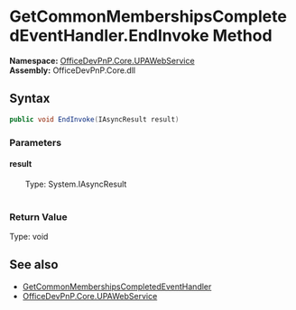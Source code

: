# GetCommonMembershipsCompletedEventHandler.EndInvoke Method  
  

**Namespace:** [OfficeDevPnP.Core.UPAWebService](OfficeDevPnP.Core.UPAWebService.md)  
**Assembly:** OfficeDevPnP.Core.dll  
## Syntax
```C#
public void EndInvoke(IAsyncResult result)
```
### Parameters
#### result  
&emsp;&emsp;Type: System.IAsyncResult  
&emsp;&emsp;  

  

### Return Value
Type: void  

## See also
- [GetCommonMembershipsCompletedEventHandler](OfficeDevPnP.Core.UPAWebService.GetCommonMembershipsCompletedEventHandler.md) 
- [OfficeDevPnP.Core.UPAWebService](OfficeDevPnP.Core.UPAWebService.md) 
